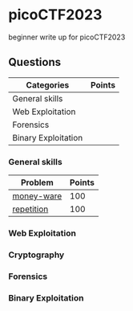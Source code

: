 # picoCTF2023
beginner write up for picoCTF2023

## Questions
|Categories|Points|
|-|-|
|General skills||
|Web Exploitation||
|Forensics||
|Binary Exploitation||
### General skills
|Problem|Points|
|-|-|
|[money-ware](/Genaral_skills/money-ware/money-ware.md)|100|
|[repetition](/Genaral_skills/repetitions/repetitions.md)|100|
### Web Exploitation
### Cryptography
### Forensics
### Binary Exploitation

